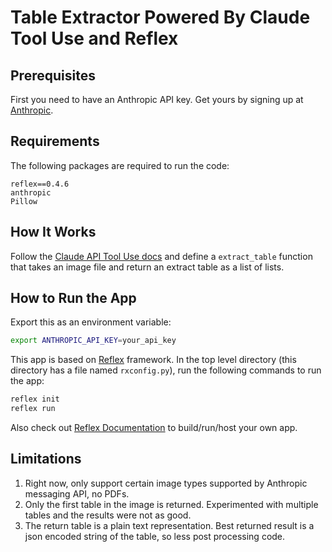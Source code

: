 # Table Extractor Powered By Claude Tool Use and Reflex

## Prerequisites

First you need to have an Anthropic API key. Get yours by signing up at [Anthropic](https://anthropic.com/).

## Requirements

The following packages are required to run the code:

```text
reflex==0.4.6
anthropic
Pillow
```

## How It Works

Follow the [Claude API Tool Use docs](https://docs.anthropic.com/claude/docs/tool-use) and define a `extract_table` function that takes an image file and return an extract table as a list of lists.

## How to Run the App

Export this as an environment variable:

```bash
export ANTHROPIC_API_KEY=your_api_key
```

This app is based on [Reflex](https://github.com/reflex-dev/reflex) framework. In the top level directory (this directory has a file named `rxconfig.py`), run the following commands to run the app:

```bash
reflex init
reflex run
```

Also check out [Reflex Documentation](https://reflex.dev/docs/getting-started/introduction/) to build/run/host your own app.

## Limitations

1. Right now, only support certain image types supported by Anthropic messaging API, no PDFs.
2. Only the first table in the image is returned. Experimented with multiple tables and the results were not as good.
3. The return table is a plain text representation. Best returned result is a json encoded string of the table, so less post processing code.
